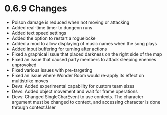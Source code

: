 # 0.6.9 Changes #

* Poison damage is reduced when not moving or attacking
* Added real-time timer to dungeon runs
* Added text speed settings
* Added the option to restart a roguelocke
* Added a mod to allow displaying of music names when the song plays
* Added input buffering for turning after actions
* Fixed a graphical issue that placed darkness on the right side of the map
* Fixed an issue that caused party members to attack sleeping enemies unprovoked
* Fixed various issues with pre-targeting
* Fixed an issue where Wonder Room would re-apply its effect on multistrike moves
* Devs: Added experimental capability for custom team sizes
* Devs: Added object movement and wait for frame operations
* Devs: Changed SingleCharEvent to use contexts.  The character argument must be changed to context, and accessing character is done through context.User
